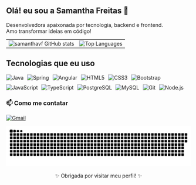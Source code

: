  ## Olá! eu sou a Samantha Freitas 💫

<p>
  Desenvolvedora apaixonada por tecnologia, backend e frontend. <br/>
  Amo transformar ideias em código! 
</p>

<table>
  <tr>
    <td>
      <img src="https://github-readme-stats.vercel.app/api?username=samanthavf&show_icons=true&theme=jolly" alt="samanthavf GitHub stats" height="200"/>
    </td>
    <td>
      <img src="https://github-readme-stats.vercel.app/api/top-langs/?username=samanthavf&layout=compact&theme=jolly" alt="Top Languages" height="200"/>
    </td>
  </tr>
</table>


## Tecnologias que eu uso

<div style="display: flex; flex-wrap: wrap; gap: 10px;">
  <img src="https://img.shields.io/badge/Java-%23ED8B00.svg?style=for-the-badge&logo=openjdk&logoColor=white" alt="Java"/>
  <img src="https://img.shields.io/badge/Spring-%236DB33F.svg?style=for-the-badge&logo=spring&logoColor=white" alt="Spring"/>
  <img src="https://img.shields.io/badge/Angular-%23DD0031.svg?style=for-the-badge&logo=angular&logoColor=white" alt="Angular"/>
  <img src="https://img.shields.io/badge/HTML5-%23E34F26.svg?style=for-the-badge&logo=html5&logoColor=white" alt="HTML5"/>
  <img src="https://img.shields.io/badge/CSS3-%231572B6.svg?style=for-the-badge&logo=css3&logoColor=white" alt="CSS3"/>
  <img src="https://img.shields.io/badge/Bootstrap-%23563D7C.svg?style=for-the-badge&logo=bootstrap&logoColor=white" alt="Bootstrap"/>
  <img src="https://img.shields.io/badge/JavaScript-%23F7DF1E.svg?style=for-the-badge&logo=javascript&logoColor=black" alt="JavaScript"/>
  <img src="https://img.shields.io/badge/TypeScript-%233178C6.svg?style=for-the-badge&logo=typescript&logoColor=white" alt="TypeScript"/>
  <img src="https://img.shields.io/badge/PostgreSQL-%234169E1.svg?style=for-the-badge&logo=postgresql&logoColor=white" alt="PostgreSQL"/>
  <img src="https://img.shields.io/badge/MySQL-%234479A1.svg?style=for-the-badge&logo=mysql&logoColor=white" alt="MySQL"/>
  <img src="https://img.shields.io/badge/Git-%23F05032.svg?style=for-the-badge&logo=git&logoColor=white" alt="Git"/>
  <img src="https://img.shields.io/badge/Node.js-%23339933.svg?style=for-the-badge&logo=node.js&logoColor=white" alt="Node.js"/>
</div>


### 📫 Como me contatar

[![Gmail](https://img.shields.io/badge/Gmail-D14836?style=for-the-badge&logo=gmail&logoColor=white)](mailto:samanthavfl3490@gmail.com)

![snake_gif](https://github.com/samanthavf/samanthavf/blob/output/github-snake-dark.svg)


<p align="center">✨ Obrigada por visitar meu perfil! ✨</p>

